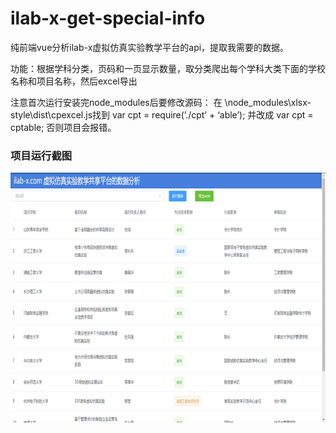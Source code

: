 # ilab-x-get-special-info
纯前端vue分析ilab-x虚拟仿真实验教学平台的api，提取我需要的数据。

功能：根据学科分类，页码和一页显示数量，取分类爬出每个学科大类下面的学校名称和项目名称，然后excel导出

注意首次运行安装完node_modules后要修改源码：
在 \node_modules\xlsx-style\dist\cpexcel.js找到 var cpt = require(’./cpt’ + ‘able’); 并改成 var cpt = cptable;
否则项目会报错。

### 项目运行截图

<p align="center">
<a href="https://github.com/h03147">
  <img height="400em" src="https://github.com/h03147/ilab-x-get-special-info/blob/main/public/img/%E5%BE%AE%E4%BF%A1%E6%88%AA%E5%9B%BE_20210228151116.png"/>
</a>
</p>
